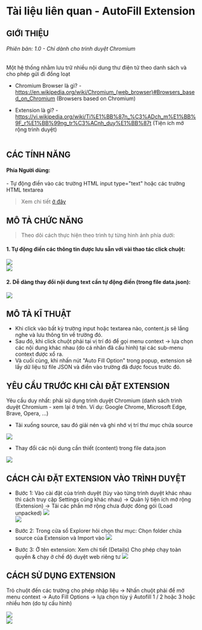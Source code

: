 <h1>Tài liệu liên quan - AutoFill Extension</h1>
<h2>GIỚI THIỆU</h2>

<h6>Phiên bản: 1.0 - Chỉ dành cho trình duyệt Chromium</h6>
<p>Một hệ thống nhằm lưu trữ nhiều nội dung thư điện tử theo danh sách và cho phép gửi đi đồng loạt </p>

- Chromium Browser là gì? - https://en.wikipedia.org/wiki/Chromium_(web_browser)#Browsers_based_on_Chromium (Browsers based on Chromium) <br>

<!-- <img src="./Readme/manhinh/GioiThieu.png"> -->

- Extension là gì? - https://vi.wikipedia.org/wiki/Ti%E1%BB%87n_%C3%ADch_m%E1%BB%9F_r%E1%BB%99ng_tr%C3%ACnh_duy%E1%BB%87t (Tiện ích mở rộng trình duyệt) <br><br>

<h2>CÁC TÍNH NĂNG</h2>
<h4>Phía Người dùng:</h4>
- Tự động điền vào các trường HTML input type="text" hoặc các trường HTML textarea

<br>

> Xem chi tiết [ở đây](##MÔ-TẢ-CHỨC-NĂNG)

## MÔ TẢ CHỨC NĂNG

> Theo dõi cách thực hiện theo trình tự từng hình ảnh phía dưới:

<h4>1. Tự động điền các thông tin được lưu sẵn với vài thao tác click chuột:</h4>

<img src="./Readme/manhinh/1.png" ><br>
<img src="./Readme/manhinh/2.png" ><br>

<h4>2. Dễ dàng thay đổi nội dung text cần tự động điền (trong file data.json):</h4>
<img src="./Readme/manhinh/3.png" ><br>

## MÔ TẢ KĨ THUẬT

- Khi click vào bất kỳ trường input hoặc textarea nào, content.js sẽ lắng nghe và lưu thông tin về trường đó.
- Sau đó, khi click chuột phải tại vị trí đó để gọi menu context -> lựa chọn các nội dung khác nhau (do cá nhân đã cấu hình) tại các sub-menu context được xổ ra.
- Và cuối cùng, khi nhấn nút "Auto Fill Option" trong popup, extension sẽ lấy dữ liệu từ file JSON và điền vào trường đã được focus trước đó.

<h2>YÊU CẦU TRƯỚC KHI CÀI ĐẶT EXTENSION</h2>

Yêu cầu duy nhất: phải sử dụng trình duyệt Chromium (danh sách trình duyệt Chromium - xem lại ở trên. Ví dụ: Google Chrome, Microsoft Edge, Brave, Opera, ...)

- Tải xuống source, sau đó giải nén và ghi nhớ vị trí thư mục chứa source

<img src="./Readme/manhinh/4.png" ><br>

- Thay đổi các nội dung cần thiết (content) trong file data.json

<img src="./Readme/manhinh/5.png" ><br>

<h2>CÁCH CÀI ĐẶT EXTENSION VÀO TRÌNH DUYỆT</h2>

- Bước 1: Vào cài đặt của trình duyệt (tùy vào từng trình duyệt khác nhau thì cách truy cập Settings cũng khác nhau) -> Quản lý tiện ích mở rộng (Extension) -> Tải các phần mở rộng chưa được đóng gói (Load unpacked)
  <img src="./Readme/manhinh/6.png" ><br>
  <img src="./Readme/manhinh/7.png" >

- Bước 2: Trong cửa sổ Explorer hỏi chọn thư mục: Chọn folder chứa source của Extension và Import vào
  <img src="./Readme/manhinh/7.png" >

- Bước 3: Ở tên extension: Xem chi tiết (Details) Cho phép chạy toàn quyền & chạy ở chế độ duyệt web riêng tư
  <img src="./Readme/manhinh/8.png" >

<h2>CÁCH SỬ DỤNG EXTENSION</h2>

Trỏ chuột đến các trường cho phép nhập liệu -> Nhấn chuột phải để mở menu context -> Auto Fill Options -> lựa chọn tùy ý Autofill 1 / 2 hoặc 3 hoặc nhiều hơn (do tự cấu hình)

<img src="./Readme/manhinh/1.png" ><br>
<img src="./Readme/manhinh/2.png" >
